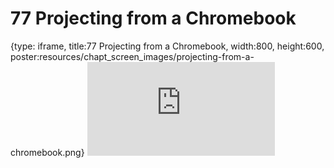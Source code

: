 # 77 Projecting from a Chromebook
 
{type: iframe, title:77 Projecting from a Chromebook, width:800, height:600, poster:resources/chapt_screen_images/projecting-from-a-chromebook.png}
![](https://datatrail-jhu.github.io/DataTrail/no_toc/projecting-from-a-chromebook.html)
 

 
